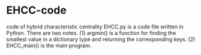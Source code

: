 # EHCC-code
 code of  hybrid characteristic centrality
 EHCC.py is a code file written in Python. There are two notes.
 (1) argmin() is a function for finding the smallest value in a dictionary type and returning the corresponding keys.
 (2) EHCC_main() is the main program.
